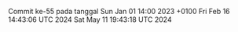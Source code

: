 Commit ke-55 pada tanggal Sun Jan 01 14:00 2023 +0100
Fri Feb 16 14:43:06 UTC 2024
Sat May 11 19:43:18 UTC 2024
